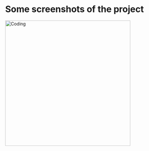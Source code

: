 
<h1>Some screenshots of the project</h1>

<img alt="Coding" width="400" src="https://drive.google.com/uc?id=1UEN-a5UsTtMnAGsmiWrczMImKDHPn-bc">
